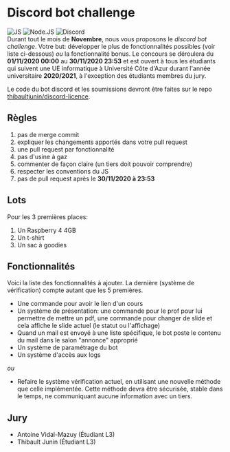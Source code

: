 # Discord bot challenge
![JS](https://img.shields.io/badge/-javascript-f7df1e?logo=javascript&logoColor=white) ![Node.JS](https://img.shields.io/badge/-Node.js-339933?logo=node.js&logoColor=white) ![Discord](https://img.shields.io/badge/-Discord-7289DA?logo=discord&logoColor=white)  
Durant tout le mois de **Novembre**, nous vous proposons le *discord bot challenge*.
Votre but: développer le plus de fonctionnalités possibles (voir liste ci-dessous) *ou* la fonctionnalité bonus.
Le concours se déroulera du **01/11/2020 00:00** au **30/11/2020 23:53** et est ouvert à tous les étudiants qui suivent une UE informatique à Université Côte d'Azur durant l'année universitaire **2020/2021**, à l'exception des étudiants membres du jury.

Le code du bot discord et les soumissions devront être faites sur le repo [thibaultjunin/discord-licence](https://github.com/thibaultjunin/discord-licence).

## Règles
1. pas de merge commit
2. expliquer les changements apportés dans votre pull request
3. une pull request par fonctionnalité
4. pas d'usine à gaz
5. commenter de façon claire (un tiers doit pouvoir comprendre)
6. respecter les conventions du JS
7. pas de pull request après le **30/11/2020 à 23:53**

## Lots
Pour les 3 premières places:
1. Un Raspberry 4 4GB
2. Un t-shirt
3. Un sac à goodies

## Fonctionnalités
Voici la liste des fonctionnalités à ajouter. La dernière (système de vérification) compte autant que les 5 premières.

* Une commande pour avoir le lien d'un cours
* Un système de présentation: une commande pour le prof pour lui permettre de mettre un pdf, une commande pour changer de slide et cela affiche le slide actuel (le statut ou l'affichage)
* Quand un mail est envoyé à une liste spécifique, le bot poste le contenu du mail dans le salon "annonce" approprié
* Un système de paramétrage du bot
* Un système d'accès aux logs

*ou*

* Refaire le système vérification actuel, en utilisant une nouvelle méthode que celle implémentée.
Cette méthode devra être sécurisée, stable dans le temps, ne communiquant aucune information avec un tiers.

## Jury
* Antoine Vidal-Mazuy (Étudiant L3)
* Thibault Junin (Étudiant L3)
